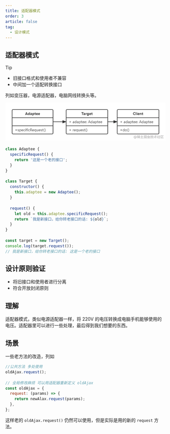 ```yaml
---
title: 适配器模式
order: 3
article: false
tag:
  - 设计模式
---
```


## 适配器模式

> [!tip]
>
> - 旧接口格式和使用者不兼容
> - 中间加一个适配转换接口

列如变压器，电源适配器，电脑网线转换头等。

![](images/sj3.png)

```javascript
class Adaptee {
  specificRequest() {
    return '这是一个老的接口';
  }
}

class Target {
  constructor() {
    this.adaptee = new Adaptee();
  }

  request() {
    let old = this.adaptee.specificRequest();
    return `我是新接口，给你转老接口的话: ${old}`;
  }
}

const target = new Target();
console.log(target.request());
// 我是新接口，给你转老接口的话: 这是一个老的接口
```

## 设计原则验证

- 将旧接口和使用者进行分离
- 符合开放封闭原则

## 理解

适配器模式，类似电源适配器一样，将 220V 的电压转换成电脑手机能够使用的电压。适配器里可以进行一些处理，最后得到我们想要的东西。

## 场景

一些老方法的改造，列如

```javascript
//公共方法 多处使用
oldAjax.request();

// 全局修改麻烦 可以用适配器重新定义 oldAjax
const oldAjax = {
  request: (params) => {
    return newAlax.request(params);
  },
};
```

这样老的 `oldAjax.request()` 仍然可以使用，但是实际是用的新的 `request` 方法。
